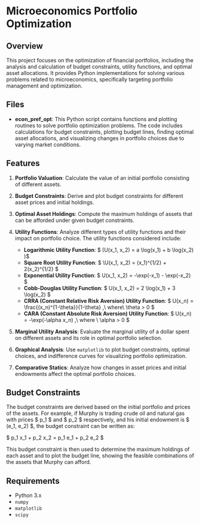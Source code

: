 # Microeconomics Portfolio Optimization

## Overview

This project focuses on the optimization of financial portfolios, including the analysis and calculation of budget constraints, utility functions, and optimal asset allocations. It provides Python implementations for solving various problems related to microeconomics, specifically targeting portfolio management and optimization.

## Files

- **econ_pref_opt**: This Python script contains functions and plotting routines to solve portfolio optimization problems. The code includes calculations for budget constraints, plotting budget lines, finding optimal asset allocations, and visualizing changes in portfolio choices due to varying market conditions.

## Features

1. **Portfolio Valuation**: Calculate the value of an initial portfolio consisting of different assets.

2. **Budget Constraints**: Derive and plot budget constraints for different asset prices and initial holdings.

3. **Optimal Asset Holdings**: Compute the maximum holdings of assets that can be afforded under given budget constraints.

4. **Utility Functions**: Analyze different types of utility functions and their impact on portfolio choice. The utility functions considered include:
   - **Logarithmic Utility Function**: $ \(U(x_1, x_2) = a \log(x_1) + b \log(x_2) \)$
   - **Square Root Utility Function**: $ \U(x_1, x_2) = (x_1)^{1/2} + 2(x_2)^{1/2} $
   - **Exponential Utility Function**: $ U(x_1, x_2) = -\exp(-x_1) - \exp(-x_2) $
   - **Cobb-Douglas Utility Function**: $ U(x_1, x_2) = 2 \log(x_1) + 3 \log(x_2) $
   - **CRRA (Constant Relative Risk Aversion) Utility Function**: $ U(x_n) = \frac{(x_n)^{1-\theta}}{1-\theta} ,\  where\ \theta > 0 $
   - **CARA (Constant Absolute Risk Aversion) Utility Function**: $ U(x_n) = -\exp(-\alpha x_n) ,\  where \ \alpha > 0 $

5. **Marginal Utility Analysis**: Evaluate the marginal utility of a dollar spent on different assets and its role in optimal portfolio selection.

6. **Graphical Analysis**: Use `matplotlib` to plot budget constraints, optimal choices, and indifference curves for visualizing portfolio optimization.

7. **Comparative Statics**: Analyze how changes in asset prices and initial endowments affect the optimal portfolio choices.

## Budget Constraints

The budget constraints are derived based on the initial portfolio and prices of the assets. For example, if Murphy is trading crude oil and natural gas with prices $ p_1 $ and $ p_2 $ respectively, and his initial endowment is $ (e_1, e_2) $, the budget constraint can be written as:

$ p_1 x_1 + p_2 x_2 = p_1 e_1 + p_2 e_2 $

This budget constraint is then used to determine the maximum holdings of each asset and to plot the budget line, showing the feasible combinations of the assets that Murphy can afford.

## Requirements

- Python 3.x
- `numpy`
- `matplotlib`
- `scipy`
